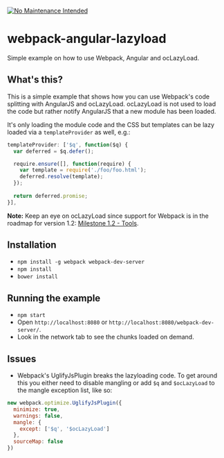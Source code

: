 [![No Maintenance Intended](http://unmaintained.tech/badge.svg)](http://unmaintained.tech/)

# webpack-angular-lazyload
Simple example on how to use Webpack, Angular and ocLazyLoad.

## What's this?

This is a simple example that shows how you can use Webpack's code splitting with AngularJS and ocLazyLoad. ocLazyLoad is not used to load the code but rather notify AngularJS that a new module has been loaded.

It's only loading the module code and the CSS but templates can be lazy loaded via a `templateProvider` as well, e.g.:

```js
templateProvider: ['$q', function($q) {
  var deferred = $q.defer();

  require.ensure([], function(require) {
    var template = require('./foo/foo.html');
    deferred.resolve(template);
  });
            
  return deferred.promise;
}],
```

**Note:** Keep an eye on ocLazyLoad since support for Webpack is in the roadmap for version 1.2: [Milestone 1.2 - Tools](https://github.com/ocombe/ocLazyLoad/issues/141).

## Installation

* `npm install -g webpack webpack-dev-server`
* `npm install`
* `bower install`

## Running the example

* `npm start`
* Open `http://localhost:8080` or `http://localhost:8080/webpack-dev-server/`.
* Look in the network tab to see the chunks loaded on demand.

## Issues

* Webpack's UglifyJsPlugin breaks the lazyloading code. To get around this you either need to disable mangling or add `$q` and `$ocLazyLoad` to the mangle exception list, like so:

```js
new webpack.optimize.UglifyJsPlugin({
  minimize: true,
  warnings: false,
  mangle: {
    except: ['$q', '$ocLazyLoad']
  },
  sourceMap: false
})
```
